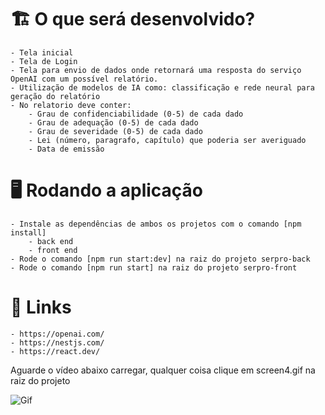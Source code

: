 # 🏗 O que será desenvolvido?
    - Tela inicial
    - Tela de Login
    - Tela para envio de dados onde retornará uma resposta do serviço OpenAI com um possível relatório.
    - Utilização de modelos de IA como: classificação e rede neural para geração do relatório
    - No relatorio deve conter:
        - Grau de confidenciabilidade (0-5) de cada dado
        - Grau de adequação (0-5) de cada dado
        - Grau de severidade (0-5) de cada dado
        - Lei (número, paragrafo, capítulo) que poderia ser averiguado
        - Data de emissão

# 🖥 Rodando a aplicação
    - Instale as dependências de ambos os projetos com o comando [npm install]
        - back end
        - front end
    - Rode o comando [npm run start:dev] na raiz do projeto serpro-back
    - Rode o comando [npm run start] na raiz do projeto serpro-front

# 🔗 Links
    - https://openai.com/
    - https://nestjs.com/
    - https://react.dev/
    
Aguarde o vídeo abaixo carregar, qualquer coisa clique em screen4.gif na raiz do projeto

![Gif](screen4.gif)
